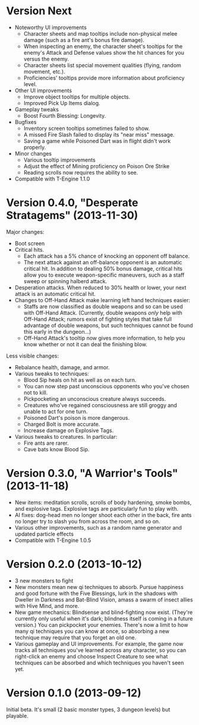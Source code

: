 Version Next
============

* Noteworthy UI improvements
    * Character sheets and map tooltips include non-physical melee damage (such as a fire ant's bonus fire damage).
    * When inspecting an enemy, the character sheet's tooltips for the enemy's Attack and Defense values show the hit chances for you versus the enemy.
    * Character sheets list special movement qualities (flying, random movement, etc.).
    * Proficiencies' tooltips provide more information about proficiency level.
* Other UI improvements
    * Improve object tooltips for multiple objects.
    * Improved Pick Up Items dialog.
* Gameplay tweaks
    * Boost Fourth Blessing: Longevity.
* Bugfixes
    * Inventory screen tooltips sometimes failed to show.
    * A missed Fire Slash failed to display its "near miss" message.
    * Saving a game while Poisoned Dart was in flight didn't work properly.
* Minor changes
    * Various tooltip improvements
    * Adjust the effect of Mining proficiency on Poison Ore Strike
    * Reading scrolls now requires the ability to see.
* Compatible with T-Engine 1.1.0

Version 0.4.0, "Desperate Stratagems" (2013-11-30)
==================================================

Major changes:

* Boot screen
* Critical hits.
    * Each attack has a 5% chance of knocking an opponent off balance.
    * The next attack against an off-balance opponent is an automatic critical hit. In addition to dealing 50% bonus damage, critical hits allow you to execute weapon-specific maneuvers, such as a staff sweep or spinning halberd attack.
* Desperation attacks. When reduced to 30% health or lower, your next attack is an automatic critical hit.
* Changes to Off-Hand Attack make learning left hand techniques easier:
    * Staffs are now classified as double weapons and so can be used with Off-Hand Attack.  (Currently, double weapons _only_ help with Off-Hand Attack; rumors exist of fighting styles that take full advantage of double weapons, but such techniques cannot be found this early in the dungeon...)
    * Off-Hand Attack's tooltip now gives more information, to help you know whether or not it can deal the finishing blow.

Less visible changes:

* Rebalance health, damage, and armor.
* Various tweaks to techniques:
    * Blood Sip heals on hit as well as on each turn.
    * You can now step past unconscious opponents who you've chosen not to kill.
    * Pickpocketing an unconscious creature always succeeds.
    * Creatures who've regained consciousness are still groggy and unable to act for one turn.
    * Poisoned Dart's poison is more dangerous.
    * Charged Bolt is more accurate.
    * Increase damage on Explosive Tags.
* Various tweaks to creatures.  In particular:
    * Fire ants are rarer.
    * Cave bats know Blood Sip.

Version 0.3.0, "A Warrior's Tools" (2013-11-18)
===============================================

* New items: meditation scrolls, scrolls of body hardening, smoke bombs, and explosive tags. Explosive tags are particularly fun to play with.
* AI fixes: dog-head men no longer shoot each other in the back, fire ants no longer try to slash you from across the room, and so on.
* Various other improvements, such as a random name generator and updated particle effects
* Compatible with T-Engine 1.0.5

Version 0.2.0 (2013-10-12)
==========================

* 3 new monsters to fight
* New monsters mean new qi techniques to absorb. Pursue happiness and good fortune with the Five Blessings, lurk in the shadows with Dweller in Darkness and Bat-Blind Vision, amass a swarm of insect allies with Hive Mind, and more.
* New game mechanics: Blindsense and blind-fighting now exist. (They're currently only useful when it's dark; blindness itself is coming in a future version.) You can pickpocket your enemies. There's now a limit to how many qi techniques you can know at once, so absorbing a new technique may require that you forget an old one.
* Various gameplay and UI improvements. For example, the game now tracks all techniques you've learned across any character, so you can right-click an enemy and choose Inspect Creature to see what techniques can be absorbed and which techniques you haven't seen yet.

Version 0.1.0 (2013-09-12)
==========================

Initial beta. It's small (2 basic monster types, 3 dungeon levels) but playable.

